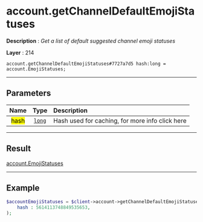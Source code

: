# account.getChannelDefaultEmojiStatuses

**Description** : *Get a list of default suggested channel emoji statuses*

**Layer** : 214

```tl
account.getChannelDefaultEmojiStatuses#7727a7d5 hash:long = account.EmojiStatuses;
```

---

## Parameters

| Name | Type | Description |
| :---: | :---: | :--- |
| <mark>hash</mark> | [`long`](type/long) | Hash used for caching, for more info click here |

---

## Result

[account.EmojiStatuses](type/account.EmojiStatuses)

---

## Example

```php
$accountEmojiStatuses = $client->account->getChannelDefaultEmojiStatuses(
	hash : 5614113748849535653,
);
```